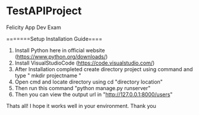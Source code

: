 # TestAPIProject
Felicity App Dev Exam

=======Setup Installation Guide====
1. Install Python here in official website (https://www.python.org/downloads/)
2. Install VisualStudioCode (https://code.visualstudio.com/)
3. After Installation completed create directory project using command and type " mkdir projectname "
4. Open cmd and locate directory using cd "directory location"
5. Then run this command "python manage.py runserver"
6. Then you can view the output url in "http://127.0.0.1:8000/users"

Thats all! I hope it works well in your environment. Thank you

